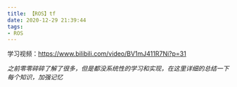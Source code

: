 ```yaml
---
title: 【ROS】tf
date: 2020-12-29 21:39:44
tags: 
- ROS
---
```


学习视频：https://www.bilibili.com/video/BV1mJ411R7Ni?p=31

*之前零零碎碎了解了很多，但是都没系统性的学习和实现，在这里详细的总结一下每个知识，加强记忆*

